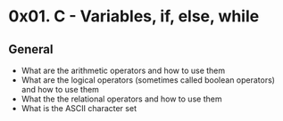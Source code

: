# 0x01. C - Variables, if, else, while
## General
* What are the arithmetic operators and how to use them
* What are the logical operators (sometimes called boolean operators) and how to use them
* What the the relational operators and how to use them
* What is the ASCII character set
